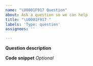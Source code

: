 ```yaml
---
name: "\U0001F917 Question"
about: Ask a question so we can help
title: "\U0001F917 "
labels: 'Type: question'
assignees: ''

---
```


**Question description**

**Code snippet** _Optional_

```go

```
